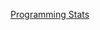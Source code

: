 [Programming Stats](https://wakatime.com/share/@ca912d3c-9d01-4605-b258-ef9e946c32a1/2b9812ac-0a42-40a5-b107-af078cf6d7bc.png)
